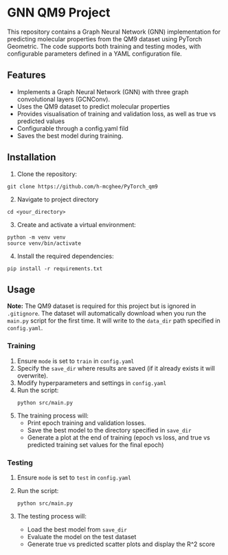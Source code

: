 # GNN QM9 Project

This repository contains a Graph Neural Network (GNN) implementation for predicting molecular properties from the QM9 dataset using PyTorch Geometric. The code supports both training and testing modes, with configurable parameters defined in a YAML configuration file.

## Features

* Implements a Graph Neural Network (GNN) with three graph convolutional layers (GCNConv).
* Uses the QM9 dataset to predict molecular properties
* Provides visualisation of training and validation loss, as well as true vs predicted values
* Configurable through a config.yaml fild
* Saves the best model during training.

## Installation

1. Clone the repository:

```
git clone https://github.com/h-mcghee/PyTorch_qm9
```

2. Navigate to project directory

```
cd <your_directory> 
```

3. Create and activate a virtual environment:

```
python -m venv venv 
source venv/bin/activate
```

4. Install the required dependencies:

```
pip install -r requirements.txt
```

## Usage

**Note:** The QM9 dataset is required for this project but is ignored in `.gitignore`. The dataset will automatically download when you run the `main.py` script for the first time. It will write to the `data_dir` path specified in `config.yaml`.

### Training

1. Ensure `mode` is set to `train` in `config.yaml`
2. Specify the `save_dir` where results are saved (if it already exists it will overwrite).
3. Modify hyperparameters and settings in `config.yaml`
4. Run the script:
   ```
   python src/main.py
   ```
5. The training process will:
   * Print epoch training and validation losses.
   * Save the best model to the directory specified in `save_dir`
   * Generate a plot at the end of training (epoch vs loss, and true vs predicted training set values for the final epoch)

### Testing

1. Ensure `mode` is set to `test` in `config.yaml`
2. Run the script:

   ```
   python src/main.py
   ```
3. The testing process will:

   * Load the best model from `save_dir`
   * Evaluate the model on the test dataset
   * Generate true vs predicted scatter plots and display the R^2 score
